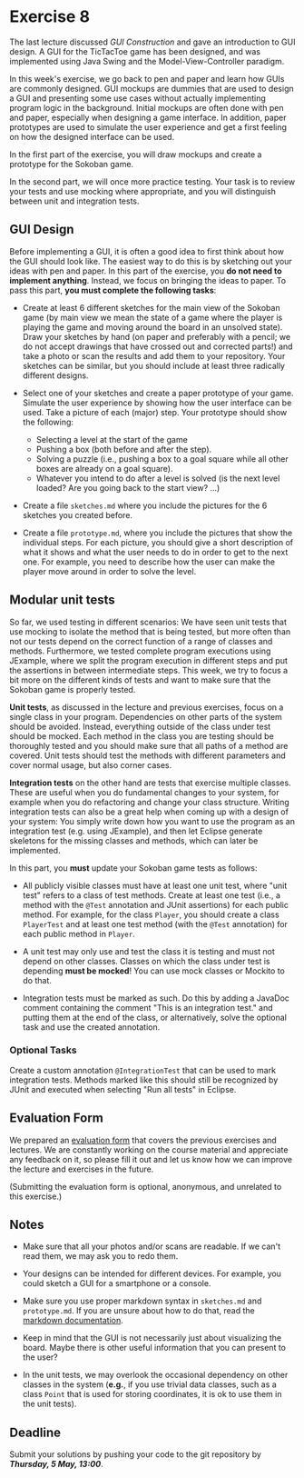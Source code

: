 # Exercise 8

The last lecture discussed *GUI Construction* and gave an introduction to GUI 
design. A GUI for the TicTacToe game has been designed, and was implemented 
using Java Swing and the Model-View-Controller paradigm.

In this week's exercise, we go back to pen and paper and learn how GUIs are 
commonly designed. GUI mockups are dummies that are used to design a GUI and 
presenting some use cases without actually implementing program logic in the 
background. Initial mockups are often done with pen and paper, especially when 
designing a game interface. In addition, paper prototypes are used to simulate 
the user experience and get a first feeling on how the designed interface can 
be used.

In the first part of the exercise, you will draw mockups and create a 
prototype for the Sokoban game.

In the second part, we will once more practice testing. Your task is to review 
your tests and use mocking where appropriate, and you will distinguish between 
unit and integration tests.


## GUI Design

Before implementing a GUI, it is often a good idea to first think about how 
the GUI should look like. The easiest way to do this is by sketching out your 
ideas with pen and paper. In this part of the exercise, you **do not need to 
implement anything**. Instead, we focus on bringing the ideas to paper. To 
pass this part, **you must complete the following tasks**:

- Create at least 6 different sketches for the main view of the Sokoban game 
  (by main view we mean the state of a game where the player is playing the 
  game and moving around the board in an unsolved state). Draw your sketches
  by hand (on paper and preferably with a pencil; we do not accept drawings 
  that have crossed out and corrected parts!) and take a photo or scan the 
  results and add them to your repository. Your sketches can be similar, but 
  you should include at least three radically different designs.

- Select one of your sketches and create a paper prototype of your game. 
  Simulate the user experience by showing how the user interface can be used. 
  Take a picture of each (major) step. Your prototype should show the 
  following:
  - Selecting a level at the start of the game
  - Pushing a box (both before and after the step).
  - Solving a puzzle (i.e., pushing a box to a goal square while all other 
    boxes are already on a goal square).
  - Whatever you intend to do after a level is solved (is the next level 
    loaded? Are you going back to the start view? ...)

- Create a file `sketches.md` where you include the pictures for the 6 
  sketches you created before.

- Create a file `prototype.md`, where you include the pictures that show the 
  individual steps. For each picture, you should give a short description of 
  what it shows and what the user needs to do in order to get to the next one. 
  For example, you need to describe how the user can make the player move 
  around in order to solve the level.


## Modular unit tests

So far, we used testing in different scenarios: We have seen unit tests that 
use mocking to isolate the method that is being tested, but more often than 
not our tests depend on the correct function of a range of classes and 
methods. Furthermore, we tested complete program executions using JExample, 
where we split the program execution in different steps and put the assertions 
in between intermediate steps. This week, we try to focus a bit more on the 
different kinds of tests and want to make sure that the Sokoban game is 
properly tested.

**Unit tests**, as discussed in the lecture and previous exercises, focus on a 
single class in your program. Dependencies on other parts of the system should 
be avoided. Instead, everything outside of the class under test should be 
mocked. Each method in the class you are testing should be thoroughly tested 
and you should make sure that all paths of a method are covered. Unit tests 
should test the methods with different parameters and cover normal usage, but 
also corner cases.

**Integration tests** on the other hand are tests that exercise multiple
classes. These are useful when you do fundamental changes to your system, for
example when you do refactoring and change your class structure. Writing 
integration tests can also be a great help when coming up with a design of 
your system: You simply write down how you want to use the program as an 
integration test (e.g. using JExample), and then let Eclipse generate 
skeletons for the missing classes and methods, which can later be implemented.

In this part, you **must** update your Sokoban game tests as follows:

- All publicly visible classes must have at least one unit test, where "unit 
  test" refers to a class of test methods. Create at least one test (i.e., a 
  method with the `@Test` annotation and JUnit assertions) for each public 
  method. For example, for the class `Player`, you should create a class 
  `PlayerTest` and at least one test method (with the `@Test` annotation) for 
  each public method in `Player`.

- A unit test may only use and test the class it is testing and must not 
  depend on other classes. Classes on which the class under test is depending 
  **must be mocked**! You can use mock classes or Mockito to do that.

- Integration tests must be marked as such. Do this by adding a JavaDoc 
  comment containing the comment "This is an integration test." and putting 
  them at the end of the class, or alternatively, solve the optional task and 
  use the created annotation.

### Optional Tasks

Create a custom annotation `@IntegrationTest` that can be used to mark 
integration tests. Methods marked like this should still be recognized by 
JUnit and executed when selecting "Run all tests" in Eclipse.


## Evaluation Form

We prepared an [evaluation 
form](https://docs.google.com/forms/d/1ADYZ-ECF2vzuECI8rC7C_f-1dIoL2nfyCVDA8MsdmAM/viewform) 
that covers the previous exercises and lectures. We are constantly working on 
the course material and appreciate any feedback on it, so please fill it out 
and let us know how we can improve the lecture and exercises in the future.

(Submitting the evaluation form is optional, anonymous, and unrelated to this 
exercise.)


## Notes

- Make sure that all your photos and/or scans are readable. If we can't read 
  them, we may ask you to redo them.

- Your designs can be intended for different devices. For example, you could 
  sketch a GUI for a smartphone or a console.

- Make sure you use proper markdown syntax in `sketches.md` and 
  `prototype.md`. If you are unsure about how to do that, read the [markdown 
  documentation](https://daringfireball.net/projects/markdown/).

- Keep in mind that the GUI is not necessarily just about visualizing the 
  board. Maybe there is other useful information that you can present to the 
  user?

- In the unit tests, we may overlook the occasional dependency on other 
  classes in the system (**e.g.**, if you use trivial data classes, such as a 
  class `Point` that is used for storing coordinates, it is ok to use them in 
  the unit tests).


## Deadline

Submit your solutions by pushing your code to the git repository by 
___Thursday, 5 May, 13:00___.
